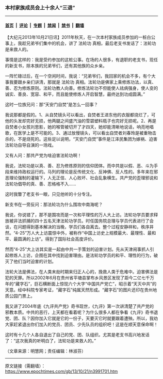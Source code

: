 ### 本村家族成员会上十余人“三退”

---

#### [首页](../../../..?n3991701) &nbsp;|&nbsp; [评论](../../../../../epoch-comment?n3991701) &nbsp;|&nbsp; [专题](../../../../../epoch-special?n3991701) &nbsp;|&nbsp; [禁闻](../../../../../epoch-news?n3991701) &nbsp;|&nbsp; [禁书](../../../../../books?n3991701) &nbsp;|&nbsp; [翻墙](https://github.com/gfw-breaker/nogfw/blob/master/README.md?n3991701)


<div class="post_content" id="artbody" itemprop="articleBody">
 <!-- article content begin -->
 <p>
  【大纪元2013年10月21日讯】2011年秋天，在一次本村家族成员参加的一桩白公事上，我趁兄弟爷们集中的机会，讲了
  <ok href="https://www.epochtimes.com/gb/tag/%E6%B3%95%E8%BD%AE%E5%8A%9F.html">
   法轮功
  </ok>
  真相，最后老支书发话了：法轮功是来救人的。
 </p>
 <p>
  事情是这样的：我是受约参加的这桩公事。在场的人很多，有退职的老支书，现任的新支书，除本族的兄弟爷们，还有其他族的众乡亲。
 </p>
 <p>
  一阵忙碌过后，在一个空闲时间，我说：“兄弟爷们，我回家的机会不多，有个大事我要跟乡亲们讲清，那就是
  <ok href="https://www.epochtimes.com/gb/tag/%E6%B3%95%E8%BD%AE%E5%8A%9F.html">
   法轮功
  </ok>
  真相。法轮功是佛家上乘修炼功法，以真、善、忍为修炼原则。法轮功教人向善。修炼法轮功不但能使人祛病强身，使人变的诚实、善良、宽容、和平，而且能使修炼人开启智慧，最终达到功成圆满。”
 </p>
 <p>
  这时一位族兄问：那“天安门自焚”是怎么一回事？
 </p>
 <p>
  我说那都是假的。1、从自焚镜头可以看出，自焚者王进东他的衣服都烧烂了，可他的头发却完好无损，他两腿之间盛汽油的雪碧塑料瓶子也完好无损呢。2、再是自焚者小女孩刘思影，她的喉管被切开了才四天，她却能清晰地说话，响亮地唱歌，在医学上是不可能的。3、通过放慢镜头，可以看出自焚者刘春玲是被重物击杀的，不是烧死的。这些足以说明，“天安门自焚”事件是江泽民集团为嫁祸、迫害法轮功自导自演的一场戏。
 </p>
 <p>
  又有人问：那共产党为啥迫害法轮功啊！
 </p>
 <p>
  我说，法轮功是以真、善、忍为修炼原则的信仰团体。而中共是以假、恶、斗为手段来维持政权运行的。马列的理论是反传统文化、反神佛、反人性的。多年来在邪恶理论强制的灌输下，人无正信、人心败坏、社会乱象横生。共产党的歪理邪说和法轮功倡导的真、善、忍格格不入……
 </p>
 <p>
  这时我瞥了老支书一眼，只见他听的十分专注。
 </p>
 <p>
  新支书在一旁反问：那法轮功为什么围攻中南海呢？
 </p>
 <p>
  我说，你说错了，那不是围攻而是一次和平理性的万人大上访。法轮功学员要求释放被非法抓捕的四十五名天津法轮功学员。时任国务院总理与学员代表进行了会谈，在问题得到基本解决的当晚，学员们各自离去。整个过程安静祥和，秩序井然。“4-25”万人大上访震惊中外，被称作“中国上访史上规模最大、最理性、最和平、最圆满的上访”。得到了国际社会高度评价。
 </p>
 <p>
  然而“4-25”大上访其实是一起由中共一手策划的迫害计划。先从天津闹事抓人引起修炼人上访，企图在其中找到迫害理由。是法轮功学员的和平、理性的行为，破灭了他们当时迫害的计划。
 </p>
 <p>
  法轮大法是佛法，在人类末劫时期来归正人心的，挽救人类于危难中。迫害佛法是犯的天罪。所以2002年6月在贵州省平塘县掌布乡风景区发现了距今二亿七千万年的“藏字石”，巨石横断面上惊现六个大字“中国共产党亡”，昭示着“天灭中共”的天意。经中科院专家考证，“藏字石”纯属天然形成。“藏字石”的图片还印在贵州地质公园门票上。
 </p>
 <p>
  我又讲了2004年底《九评共产党》奇书现世，《九评》第一次讲清楚了共产党的邪教本质。中共的恶行，上天都在看着呢？为什么很多人都在争看《九评》奇书退党、团、队？因你加入它就是它的一份子，天要灭它时就要跟着遭殃。所以，我劝大家赶紧退出你们加入的党员、团员、少先队员的组织吧！这是在顺天意保命啊！
 </p>
 <p>
  这时有十几个人各自退出了自己的党、团、队组织。尤其是老支书高兴地发话了：“这次我真的听明白了，法轮功是来救人的。”
 </p>
 <p>
  （文章来源：明慧网；责任编辑：林淑芬）
 </p>
 <!-- article content end -->
 <div id="below_article_ad">
 </div>
</div>


---

原文链接（需翻墙）：https://www.epochtimes.com/gb/13/10/21/n3991701.htm